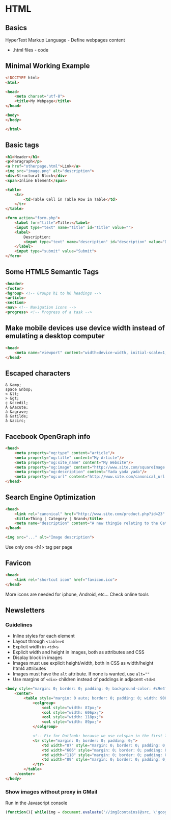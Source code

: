 # HTML

## Basics

HyperText Markup Language - Define webpages content
- .html files - code

## Minimal Working Example
```html
<!DOCTYPE html>
<html>

<head>
    <meta charset="utf-8">
    <title>My Webpage</title>
</head>

<body>
</body>

</html>
```

## Basic tags

```html
<h1>Header</h1>
<p>Paragraph</p>
<a href="otherpage.html">Link</a>
<img src="image.png" alt="description">
<div>Structural Block</div>
<span>Inline Element</span>

<table>
    <tr>
        <td>Table Cell in Table Row in Table</td>
    </tr>
</table>

<form action="form.php">
    <label for="title">Title:</label>
    <input type="text" name="title" id="title" value="">
    <label>
        Description:
        <input type="text" name="description" id="description" value="Default description">
    </label>
    <input type="submit" value="Submit">
</form>
```

## Some HTML5 Semantic Tags
```html
<header>
<footer>
<hgroup> <!-- Groups h1 to h6 headings -->
<article>
<section>
<nav> <!-- Navigation icons -->
<progress> <!-- Progress of a task -->
```

## Make mobile devices use device width instead of emulating a desktop computer
```html
<head>
    <meta name="viewport" content="width=device-width, initial-scale=1, maximum-scale=1">
</head>
```

## Escaped characters
```
& &amp;
space &nbsp;
< &lt;
> &gt;
ç &ccedil;
Á &Aacute;
à &agrave;
ã &atilde;
â &acirc;
```

## Facebook OpenGraph info
```html
<head>
    <meta property="og:type" content="article"/>
    <meta property="og:title" content="My Article"/>
    <meta property="og:site_name" content="My Website"/>
    <meta property="og:image" content="http://www.site.com/squareImage.png"/>
    <meta property="og:description" content="Yada yada yada"/>
    <meta property="og:url" content="http://www.site.com/canonical_url.php"/>
</head>
```

## Search Engine Optimization
```html
<head>
    <link rel="canonical" href="http://www.site.com/product.php?id=23" /> <!-- Prevent duplicate content from id=23&otherparam=true -->
    <title>Thing | Category | Brand</title>
    <meta name="description" content="A new thingie relating to the Category!">
</head>

<img src="..." alt="Image description">
```

Use only one &lt;h1&gt; tag per page

## Favicon
```html
<head>
    <link rel="shortcut icon" href="favicon.ico">
</head>
```

More icons are needed for iphone, Android, etc... Check online tools

## Newsletters

### Guidelines
- Inline styles for each element
- Layout through `<table>`s
- Explicit width in `<td>`s
- Explicit width and height in images, both as attributes and CSS
- Display block in images
- Images must use explicit height/width, both in CSS as width/height html4 attributes
- Images must have the `alt` attribute. If none is wanted, use `alt=""`
- Use margins of `<div>` children instead of paddings in adjacent `<td>`s

```html
<body style="margin: 0; border: 0; padding: 0; background-color: #c9e4f7;">
    <center>
        <table style="margin: 0 auto; border: 0; padding: 0; width: 900px; border-spacing: 0; text-align: left; table-layout: fixed;" cellspacing="0">
            <colgroup>
                <col style="width: 87px;">
                <col style="width: 606px;">
                <col style="width: 118px;">
                <col style="width: 89px;">
            </colgroup>

            <!-- Fix for Outlook: because we use colspan in the first line -->
            <tr style="margin: 0; border: 0; padding: 0;">
                <td width="87" style="margin: 0; border: 0; padding: 0;"></td>
                <td width="606" style="margin: 0; border: 0; padding: 0;"></td>
                <td width="118" style="margin: 0; border: 0; padding: 0;"></td>
                <td width="89" style="margin: 0; border: 0; padding: 0;"></td>
            </tr>
        </table>
    </center>
</body>
```

### Show images without proxy in GMail

Run in the Javascript console

```javascript
(function(){ while(img = document.evaluate('//img[contains(@src, \'googleusercontent.com\')]', document,null,XPathResult.FIRST_ORDERED_NODE_TYPE,null).singleNodeValue){ var src = img.attributes.src.value; src = src.substr(src.indexOf('#')+1); img.attributes.src.value = src; } })();
```
